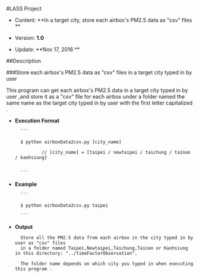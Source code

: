 #LASS Project

* Content: **In a target city, store each airbox's PM2.5 data as "csv" files **

* Version: **1.0**

* Update: **Nov 17, 2016 **


##Description



###Store each airbox's PM2.5 data as "csv" files in a target city typed in by user 

This program can get each airbox's PM2.5 data in a target city typed in by user ,and store it as a "csv" file for each airbox under a folder named the same name as the target city typed in by user with the first letter capitalized .
* **Execution Format**

        ```

        $ python airboxData2csv.py [city_name]

                // [city_name] = [taipei / newtaipei / taichung / tainan / kaohsiung]


        ```

* **Example**

        ```

        $ python airboxData2csv.py taipei

        ```

* **Output**

        Store all the PM2.5 data from each airbox in the city typed in by user as "csv" files 
        in a folder named Taipei,Newtaipei,Taichung,Tainan or Kaohsiung in this directory: "../timeFactorObservation". 
        
        The folder name depends on which city you typed in when executing this program .

